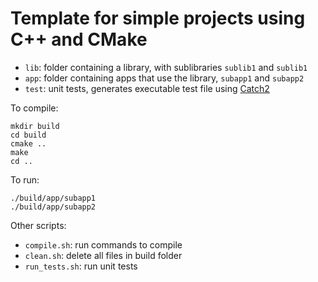 # Template for simple projects using C++ and CMake

* `lib`: folder containing a library, with sublibraries `sublib1` and `sublib1`
* `app`: folder containing apps that use the library, `subapp1` and `subapp2`
* `test`: unit tests, generates executable test file using [Catch2](https://github.com/catchorg/Catch2)

To compile:

```
mkdir build
cd build
cmake ..
make
cd ..
```

To run:

```
./build/app/subapp1
./build/app/subapp2
```


Other scripts:

* `compile.sh`: run commands to compile
* `clean.sh`: delete all files in build folder
* `run_tests.sh`: run unit tests
